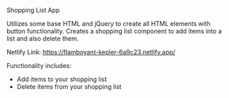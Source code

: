 Shopping List App

Utilizes some base HTML and jQuery to create all HTML elements with button functionality. Creates a shopping list component to add items into a list and also delete them.

Netlify Link: https://flamboyant-kepler-6a9c23.netlify.app/

Functionality includes:
- Add items to your shopping list
- Delete items from your shopping list
